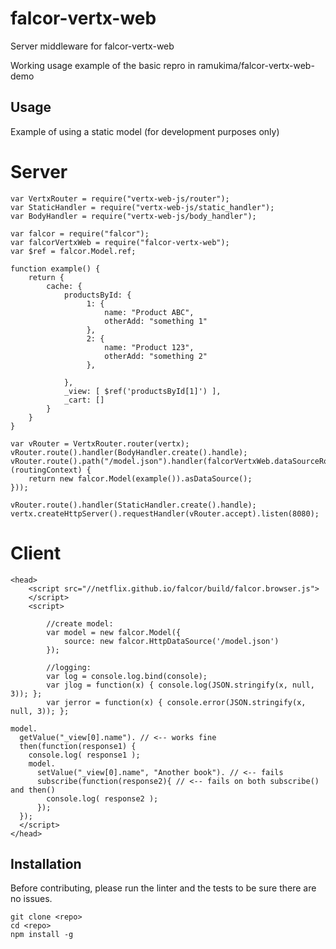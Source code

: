 # falcor-vertx-web
Server middleware for falcor-vertx-web

Working usage example of the basic repro in ramukima/falcor-vertx-web-demo

## Usage

Example of using a static model (for development purposes only)

Server
======
```
var VertxRouter = require("vertx-web-js/router");
var StaticHandler = require("vertx-web-js/static_handler");
var BodyHandler = require("vertx-web-js/body_handler");

var falcor = require("falcor");
var falcorVertxWeb = require("falcor-vertx-web");
var $ref = falcor.Model.ref;

function example() {
    return {
        cache: {
            productsById: {
                 1: {
                     name: "Product ABC",
                     otherAdd: "something 1"
                 },
                 2: {
                     name: "Product 123",
                     otherAdd: "something 2"
                 },

            },
            _view: [ $ref('productsById[1]') ],
            _cart: []
        }
    }
}

var vRouter = VertxRouter.router(vertx);
vRouter.route().handler(BodyHandler.create().handle);
vRouter.route().path("/model.json").handler(falcorVertxWeb.dataSourceRoute(function (routingContext) {
	return new falcor.Model(example()).asDataSource();
}));

vRouter.route().handler(StaticHandler.create().handle);
vertx.createHttpServer().requestHandler(vRouter.accept).listen(8080);
```

Client
======
```
<head>
    <script src="//netflix.github.io/falcor/build/falcor.browser.js">
    </script>
    <script>

        //create model:
        var model = new falcor.Model({
            source: new falcor.HttpDataSource('/model.json')
        });

        //logging:
        var log = console.log.bind(console);
        var jlog = function(x) { console.log(JSON.stringify(x, null, 3)); };
        var jerror = function(x) { console.error(JSON.stringify(x, null, 3)); };        

model.
  getValue("_view[0].name"). // <-- works fine
  then(function(response1) { 
    console.log( response1 );
    model.
      setValue("_view[0].name", "Another book"). // <-- fails
      subscribe(function(response2){ // <-- fails on both subscribe() and then()
        console.log( response2 );
      });
  });
  </script>
</head>
```

## Installation
Before contributing, please run the linter and the tests to be sure there are no issues.
```
git clone <repo>
cd <repo>
npm install -g
```
